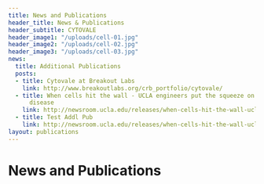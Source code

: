 ```yaml
---
title: News and Publications
header_title: News & Publications
header_subtitle: CYTOVALE
header_image1: "/uploads/cell-01.jpg"
header_image2: "/uploads/cell-02.jpg"
header_image3: "/uploads/cell-03.jpg"
news:
  title: Additional Publications
  posts:
  - title: Cytovale at Breakout Labs
    link: http://www.breakoutlabs.org/crb_portfolio/cytovale/
  - title: When cells hit the wall - UCLA engineers put the squeeze on cells to diagnose
      disease
    link: http://newsroom.ucla.edu/releases/when-cells-hit-the-wall-ucla-engineers-232320
  - title: Test Addl Pub
    link: http://newsroom.ucla.edu/releases/when-cells-hit-the-wall-ucla-engineers-232320
layout: publications
---
```


# News and Publications
